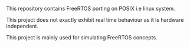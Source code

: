 This repository contains FreeRTOS porting on POSIX i.e linux system. 

This project does not exactly exhibit real time behaviour as it is hardware independent.

This project is mainly used for simulating FreeRTOS concepts.
